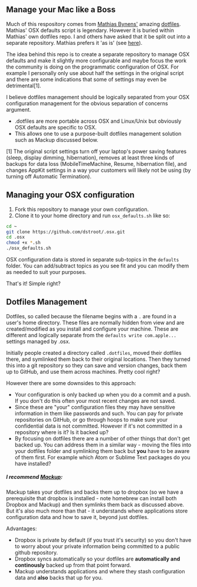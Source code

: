 ## Manage your Mac like a Boss

Much of this respository comes from [Mathias Bynens'](https://github.com/mathiasbynens/) amazing [dotfiles](https://github.com/mathiasbynens/dotfiles). Mathias' OSX defaults script is legendary. However it is buried within Mathias' own dotfiles repo.  I and others have asked that it be split out into a separate repository.  Mathias prefers it 'as is' (see [here](https://github.com/mathiasbynens/dotfiles/issues/477)).

The idea behind this repo is to create a separate repository to manage OSX defaults and make it slightly more configurable and maybe focus the work the community is doing on the programmatic configuration of OSX.  For example I personally only use about half the settings in the original script and there are some indications that some of settings may even be detrimental[1].

I believe dotfiles management should be logically separated from your OSX configuration management for the obvious separation of concerns argument.
* .dotfiles are more portable across OSX and Linux/Unix but obviously OSX defaults are specific to OSX.
* This allows one to use a purpose-built dotfiles management solution such as Mackup discussed below.

[1] The original script settings turn off your laptop's power saving features (sleep, display dimming, hibernation), removes at least three kinds of backups for data loss (MobileTimeMachine, Resume, hibernation file), and changes AppKit settings in a way your customers will likely not be using (by turning off Automatic Termination).

## Managing your OSX configuration

1. Fork this repository to manage your own configuration.
2. Clone it to your home directory and run `osx_defaults.sh` like so:

```sh
cd ~
git clone https://github.com/dstroot/.osx.git
cd .osx
chmod +x *.sh
./osx_defaults.sh
```

OSX configuration data is stored in separate sub-topics in the `defaults` folder.  You can add/subtract topics as you see fit and you can modify them as needed to suit your purposes.

That's it! Simple right?

## Dotfiles Management

Dotfiles, so called because the filename begins with a `.` are found in a user's home directory. These files are normally hidden from view and are created/modified as you install and configure your machine.  These are different and logically separate from the `defaults write com.apple...` settings managed by .osx.  

Initially people created a directory called `.dotfiles`, moved their dotfiles there, and symlinked them back to their original locations. Then they turned this into a git repository so they can save and version changes, back them up to GitHub, and use them across machines. Pretty cool right?

However there are some downsides to this approach:
* Your configuration is only backed up when you do a commit and a push.  If you don't do this often your most recent changes are not saved.
* Since these are "your" configuration files they may have sensitive information in them like passwords and such.  You can pay for private repositories on GitHub, or go through hoops to make sure your confidential data is not committed.  However if it's not committed in a repository where is it?  Is it backed up?
* By focusing on dotfiles there are a number of other things that don't get backed up. You can address them in a similar way - moving the files into your dotfiles folder and symlinking them back but **you** have to be aware of them first.  For example which Atom or Sublime Text packages do you have installed?

##### I recommend [Mackup](https://github.com/lra/mackup):

Mackup takes your dotfiles and backs them up to dropbox (so we have a prerequisite that dropbox is installed - note homebrew can install both Dropbox and Mackup) and then symlinks them back as discussed above. But it's also much more than that - it understands where applications store configuration data and how to save it, beyond just dotfiles.

Advantages:
* Dropbox is private by default (if you trust it's security) so you don't have to worry about your private information being committed to a public github repository.
* Dropbox syncs automatically so your dotfiles are **automatically and continously** backed up from that point forward.
* Mackup understands applications and where they stash configuration data and **also** backs that up for you.  
